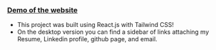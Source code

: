 ### [Demo of the website](https://dillon-porter.github.io/portfolio/)

- This project was built using React.js with Tailwind CSS! 
- On the desktop version you can find a sidebar of links attaching my Resume, Linkedin profile, github page, and email.

